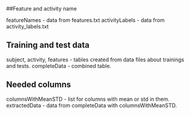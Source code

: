 ##Feature and activity name

featureNames - data from features.txt
activityLabels - data from activity_labels.txt

## Training and test data
subject, activity, features - tables created from data files about trainings and tests. 
completeData - combined table.

## Needed columns
columnsWithMeanSTD - list for columns with mean or std in them. 
extractedData - data from completeData with columnsWithMeanSTD.

